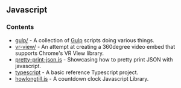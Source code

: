 ## Javascript

### Contents

- [gulp/](./gulp) - A collection of [Gulp](https://gulpjs.com/) scripts doing various things.
- [vr-view/](./vr-view) - An attempt at creating a 360degree video embed that supports Chrome's VR View library.
- [pretty-print-json.js](./pretty-print-json.js) - Showcasing how to pretty print JSON with javascript.
- [typescript](./typescript) - A basic reference Typescript project.
- [howlongtill.js](./howlongtill.js) - A countdown clock Javascript Library.
